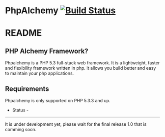 PhpAlchemy [![Build Status](https://secure.travis-ci.org/eriknyk/phpalchemy.png?branch=master)](http://travis-ci.org/eriknyk/phpalchemy)
=========================

README
======

PHP Alchemy Framework?
-----------------

Phpalchemy is a PHP 5.3 full-stack web framework. It is a lightweight, faster and flexibility framework written in php. It allows you build better and easy to maintain your php applications.

Requirements
------------

Phpalchemy is only supported on PHP 5.3.3 and up.

- Status - 
------------
It is under development yet, please wait for the final release 1.0 that is comming soon.

